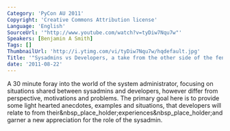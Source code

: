 ```yaml
---
Category: 'PyCon AU 2011'
Copyright: 'Creative Commons Attribution license'
Language: 'English'
SourceUrl: '"http://www.youtube.com/watch?v=tyDiw7Nqu7w"'
Speakers: [Benjamin A Smith]
Tags: []
ThumbnailUrl: 'http://i.ytimg.com/vi/tyDiw7Nqu7w/hqdefault.jpg'
Title: '"Sysadmins vs Developers, a take from the other side of the fence"'
date: '2011-08-22'
---
```

A 30 minute foray into the world of the system administrator, focusing on
situations shared between sysadmins and developers, however differ from
perspective, motivations and problems. The primary goal here is to provide
some light hearted anecdotes, examples and situations, that developers will
relate to from their&nbsp_place_holder;experiences&nbsp_place_holder;and
garner a new appreciation for the role of the sysadmin.

